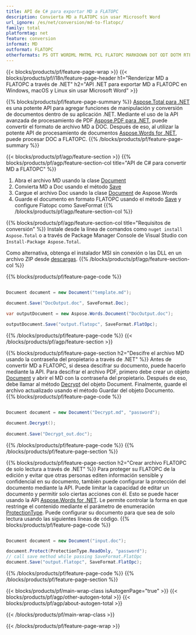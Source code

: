```yaml
---
title: API de C# para exportar MD a FLATOPC
description: Convierta MD a FLATOPC sin usar Microsoft Word
url_ignore: /es/net/conversion/md-to-flatopc/
family: total
platformtag: net
feature: conversion
informat: MD
outformat: FLATOPC
otherformats: PS OTT WORDML MHTML PCL FLATOPC MARKDOWN DOT ODT DOTM RTF DOTX
---
```

{{< blocks/products/pf/feature-page-wrap >}}
{{< blocks/products/pf/i18n/feature-page-header h1="Renderizar MD a FLATOPC a través de .NET" h2="API .NET para exportar MD a FLATOPC en Windows, macOS y Linux sin usar Microsoft Word" >}}

{{% blocks/products/pf/feature-page-summary %}}
[Aspose.Total para .NET](https://products.aspose.com/total/net/) es una potente API para agregar funciones de manipulación y conversión de documentos dentro de su aplicación .NET. Mediante el uso de la API avanzada de procesamiento de PDF [Aspose.PDF para .NET](https://products.aspose.com/pdf/net/), puede convertir el formato de archivo MD a DOC. Después de eso, al utilizar la potente API de procesamiento de documentos [Aspose.Words for .NET](https://products.aspose.com/words/net/), puede procesar DOC a FLATOPC.
{{% /blocks/products/pf/feature-page-summary  %}}

{{< blocks/products/pf/agp/feature-section >}}
{{% blocks/products/pf/agp/feature-section-col title="API de C# para convertir MD a FLATOPC" %}}
1. Abra el archivo MD usando la clase [Document](https://reference.aspose.com/pdf/net/aspose.pdf/document)
2. Convierta MD a Doc usando el método [Save](https://reference.aspose.com/pdf/net/aspose.pdf.document/save/methods/5)
3. Cargue el archivo Doc usando la clase [Document](https://reference.aspose.com/words/net/aspose.words/document) de Aspose.Words
4. Guarde el documento en formato FLATOPC usando el método [Save](https://reference.aspose.com/words/net/aspose.words.document/save/methods/4) y configure Flatopc como SaveFormat
{{% /blocks/products/pf/agp/feature-section-col %}}

{{% blocks/products/pf/agp/feature-section-col title="Requisitos de conversión" %}}
Instale desde la línea de comandos como ```nuget install Aspose.Total``` o a través de Package Manager Console de Visual Studio con ```Install-Package Aspose.Total```.

Como alternativa, obtenga el instalador MSI sin conexión o las DLL en un archivo ZIP desde [descargas](https://releases.aspose.com/total/net).
{{% /blocks/products/pf/agp/feature-section-col %}}

{{% blocks/products/pf/feature-page-code %}}

```cs

Document document = new Document("template.md");
 
document.Save("DocOutput.doc", SaveFormat.Doc); 

var outputDocument = new Aspose.Words.Document("DocOutput.doc");

outputDocument.Save("output.flatopc", SaveFormat.FlatOpc);   
```

{{% /blocks/products/pf/feature-page-code %}}
{{< /blocks/products/pf/agp/feature-section >}}

{{% blocks/products/pf/feature-page-section  h2="Descifre el archivo MD usando la contraseña del propietario a través de .NET" %}}
Antes de convertir MD a FLATOPC, si desea descifrar su documento, puede hacerlo mediante la API. Para descifrar el archivo PDF, primero debe crear un objeto [Document](https://reference.aspose.com/pdf/net/aspose.pdf/document) y abrir el MD con la contraseña del propietario. Después de eso, debe llamar al método [Decrypt](https://reference.aspose.com/pdf/net/aspose.pdf/document/methods/decrypt) del objeto Document. Finalmente, guarde el archivo actualizado usando el método Guardar del objeto Documento.  
{{% blocks/products/pf/feature-page-code %}}

```cs

Document document = new Document("Decrypt.md", "password");

document.Decrypt();
 
document.Save("Decrypt_out.doc");
```

{{% /blocks/products/pf/feature-page-code  %}}
{{% /blocks/products/pf/feature-page-section %}}

{{% blocks/products/pf/feature-page-section  h2="Crear archivo FLATOPC de solo lectura a través de .NET" %}}
Para proteger su FLATOPC de la edición y evitar que otras personas editen información sensible y confidencial en su documento, también puede configurar la protección del documento mediante la API. Puede limitar la capacidad de editar un documento y permitir solo ciertas acciones con él. Esto se puede hacer usando la API [Aspose.Words for .NET](https://products.aspose.com/words/net/). Le permite controlar la forma en que restringe el contenido mediante el parámetro de enumeración [ProtectionType](https://reference.aspose.com/words/net/aspose.words/protectiontype). Puede configurar su documento para que sea de solo lectura usando las siguientes líneas de código. 
{{% blocks/products/pf/feature-page-code %}}

```cs

Document document = new Document("input.doc");

document.Protect(ProtectionType.ReadOnly, "password");
// call save method while passing SaveFormat.FlatOpc
document.Save("output.flatopc", SaveFormat.FlatOpc);    
```

{{% /blocks/products/pf/feature-page-code  %}}
{{% /blocks/products/pf/feature-page-section %}}

{{< blocks/products/pf/main-wrap-class isAutogenPage="true" >}}
{{< blocks/products/pf/agp/other-autogen-total >}}
{{< blocks/products/pf/agp/about-autogen-total >}}

{{< /blocks/products/pf/main-wrap-class >}}

{{< /blocks/products/pf/feature-page-wrap >}}